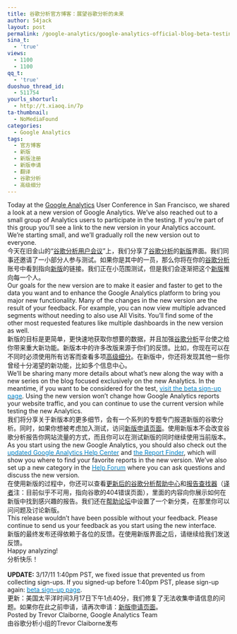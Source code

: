 ```yaml
---
title: 谷歌分析官方博客：展望谷歌分析的未来
author: 54jack
layout: post
permalink: /google-analytics/google-analytics-official-blog-beta-testing/
sina_t:
  - 'true'
views:
  - 1100
  - 1100
qq_t:
  - 'true'
duoshuo_thread_id:
  - 511754
yourls_shorturl:
  - http://t.xiaoq.in/7p
ta-thumbnail:
  - NoMediaFound
categories:
  - Google Analytics
tags:
  - 官方博客
  - 新版
  - 新版注册
  - 新版申请
  - 翻译
  - 谷歌分析
  - 高级细分
---
```

<div class="post-body">
  <div>
    Today at the <a href="http://www.gaugecon.com/#utm_source=gablog&utm_medium=blog&utm_content=announce&utm_campaign=newga-blog"><span style="color: #0083c8;"><span class='wp_keywordlink'><a href="http://blog.xiaoq.in/google-analytics/" title="Google Analytics" target="_blank">Google Analytics</a></span> User Conference</span></a> in San Francisco, we shared a look at a new version of Google Analytics. We’ve also reached out to a small group of Analytics users to participate in the testing. If you’re part of this group you’ll see a link to the new version in your Analytics account. We’re starting small, and we’ll gradually roll the new version out to everyone.
  </div>
  
  <div>
    今天在旧金山的“<a href="http://www.gaugecon.com/#utm_source=gablog&utm_medium=blog&utm_content=announce&utm_campaign=newga-blog" target="_blank">谷歌分析用户会议</a>”上，我们分享了<span class='wp_keywordlink'><a href="http://blog.xiaoq.in/google-analytics/" title="谷歌分析" target="_blank">谷歌分析</a></span>的<span class='wp_keywordlink_affiliate'><a href="http://blog.xiaoq.in/tag/%e6%96%b0%e7%89%88/" title="查看新版中的全部文章" target="_blank">新版</a></span>界面。我们同事还邀请了一小部分人参与测试。如果你是其中的一员，那么你将在你的<span class='wp_keywordlink_affiliate'><a href="http://blog.xiaoq.in/tag/%e8%b0%b7%e6%ad%8c%e5%88%86%e6%9e%90/" title="查看谷歌分析中的全部文章" target="_blank">谷歌分析</a></span>账号中看到指向<span class='wp_keywordlink_affiliate'><a href="http://blog.xiaoq.in/tag/%e6%96%b0%e7%89%88/" title="查看新版中的全部文章" target="_blank">新版</a></span>的链接。我们正在小范围测试，但是我们会逐渐把这个<span class='wp_keywordlink_affiliate'><a href="http://blog.xiaoq.in/tag/%e6%96%b0%e7%89%88/" title="查看新版中的全部文章" target="_blank">新版</a></span>推向每一个人。
  </div>
  
  <div>
  </div>
  
  <div>
    Our goals for the new version are to make it easier and faster to get to the data you want and to enhance the Google Analytics platform to bring you major new functionality. Many of the changes in the new version are the result of your feedback. For example, you can now view multiple advanced segments without needing to also use All Visits. You’ll find some of the other most requested features like multiple dashboards in the new version as well.
  </div>
  
  <div>
    新版的目标是更简单，更快速地获取你想要的数据，并且加强<span class='wp_keywordlink_affiliate'><a href="http://blog.xiaoq.in/tag/%e8%b0%b7%e6%ad%8c%e5%88%86%e6%9e%90/" title="查看谷歌分析中的全部文章" target="_blank">谷歌分析</a></span>平台使之给你带来重大新功能。新版本中的许多改版来源于你们的反馈。比如，你现在可以在不同时必须使用所有访客而查看多项<span class='wp_keywordlink_affiliate'><a href="http://blog.xiaoq.in/tag/%e9%ab%98%e7%ba%a7%e7%bb%86%e5%88%86/" title="查看高级细分中的全部文章" target="_blank">高级细分</a></span>。在新版中，你还将发现其他一些你曾经十分渴望的新功能，比如多个信息中心。
  </div>
  
  <div>
  </div>
  
  <div>
    We’ll be sharing many more details about what’s new along the way with a new series on the blog focused exclusively on the new Analytics. In the meantime, if you want to be considered for the test, <a href="https://services.google.com/fb/forms/newanalyticssignup/?utm_source=gablog&utm_medium=blog&utm_content=announce&utm_campaign=newga-blog"><span style="color: #0083c8;">visit the beta sign-up page</span></a>. Using the new version won’t change how Google Analytics reports your website traffic, and you can continue to use the current version while testing the new Analytics.
  </div>
  
  <div>
    我们将分享关于新版本的更多细节，会有一个系列的专题专门报道新版的谷歌分析。同时，如果你想被考虑加入测试，访问<a href="https://services.google.com/fb/forms/newanalyticssignup/?utm_source=gablog&utm_medium=blog&utm_content=announce&utm_campaign=newga-blog" target="_blank">新版申请页面</a>。使用新版本不会改变谷歌分析报告你网站流量的方式，而且你可以在测试新版的同时继续使用当前版本。
  </div>
  
  <div>
    As you start using the new Google Analytics, you should also check out the <a href="https://www.google.com/support/analyticshelp/#utm_source=gablog&utm_medium=blog&utm_content=announce&utm_campaign=newga-blog"><span style="color: #0083c8;">updated Google Analytics Help Center</span></a> and <a href="http://www.google.com/analytics/report-finder.html"><span style="color: #0083c8;">the Report Finder</span></a>, which will show you where to find your favorite reports in the new version. We’ve also set up a new category in the <a href="http://www.google.com/support/forum/p/Google+Analytics/label?lid=05a7293d7b4dff3d&hl=en#utm_source=gablog&utm_medium=blog&utm_content=announce&utm_campaign=newga-blog"><span style="color: #0083c8;">Help Forum</span></a> where you can ask questions and discuss the new version.
  </div>
  
  <div>
    在使用新版的过程中，你还可以查看<a href="https://www.google.com/support/analyticshelp/#utm_source=gablog&utm_medium=blog&utm_content=announce&utm_campaign=newga-blog" target="_blank">更新后的谷歌分析帮助中心</a>和<a href="http://www.google.com/analytics/report-finder.html" target="_blank">报告查找器</a>（<span class='wp_keywordlink'><a href="http://www.yeezhe.com/" title="译者" target="_blank">译者</a></span>注：目前似乎不可用，指向谷歌的404错误页面），里面的内容向你展示如何在新版中找到感兴趣的报告。我们还在<a href="http://www.google.com/support/forum/p/Google+Analytics/label?lid=05a7293d7b4dff3d&hl=en#utm_source=gablog&utm_medium=blog&utm_content=announce&utm_campaign=newga-blog" target="_blank">帮助论坛</a>中设置了一个新分类，在那里你可以问问题及讨论新版。
  </div>
  
  <div>
    This release wouldn’t have been possible without your feedback. Please continue to send us your feedback as you start using the new interface.
  </div>
  
  <div>
    新版的最终发布还得依赖于各位的反馈。在使用新版界面之后，请继续给我们发送反馈。
  </div>
  
  <div>
    Happy analyzing!
  </div>
  
  <div>
    分析快乐！
  </div>
  
  <div>
    <span class="byline-author"><br /> </span>
  </div>
  
  <div>
    <strong>UPDATE:</strong> 3/17/11 1:40pm PST, we fixed issue that prevented us from collecting sign-ups. If you signed-up before 1:40pm PST, please sign-up again: <a href="https://services.google.com/fb/forms/newanalyticssignup/?utm_source=gablog&utm_medium=blog&utm_content=announce&utm_campaign=newga-blog"><span style="color: #0083c8;">beta sign-up page</span></a>.
  </div>
  
  <div>
    <span class="byline-author">更新：美国太平洋时间3月17日下午1点40分，我们修复了无法收集申请信息的问题。如果你在此之前申请，请再次申请：<a href="https://services.google.com/fb/forms/newanalyticssignup/?utm_source=gablog&utm_medium=blog&utm_content=announce&utm_campaign=newga-blog" target="_blank">新版申请页面</a>。<br /> </span>
  </div>
  
  <div>
    <span class="byline-author">Posted by Trevor Claiborne, Google Analytics Team</span>
  </div>
  
  <div>
    <span class="byline-author">由谷歌分析小组的Trevor Claiborne发布</span>
  </div>
  
  <p>
     
  </p>
</div>